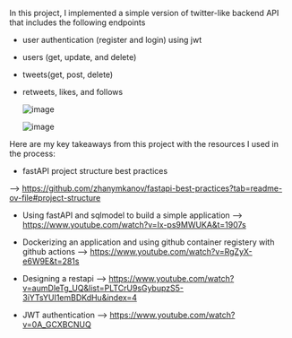 In this project, I implemented a simple version of twitter-like backend API that includes the following endpoints
- user authentication (register and login) using jwt
- users (get, update, and delete)
- tweets(get, post, delete)
- retweets, likes, and follows

  ![image](https://github.com/user-attachments/assets/94199bde-ec7f-4571-9837-fb6ebf8be952)

  ![image](https://github.com/user-attachments/assets/0dedf204-bfa7-48e3-a351-fcadabba2a54)

Here are my key takeaways from this project with the resources I used in the process:

- fastAPI project structure best practices

--> https://github.com/zhanymkanov/fastapi-best-practices?tab=readme-ov-file#project-structure

- Using fastAPI and sqlmodel to build a simple application
--> https://www.youtube.com/watch?v=Ix-ps9MWUKA&t=1907s
  
- Dockerizing an application and using github container registery with github actions
--> https://www.youtube.com/watch?v=RgZyX-e6W9E&t=281s
   
- Designing a restapi
--> https://www.youtube.com/watch?v=aumDleTg_UQ&list=PLTCrU9sGybupzS5-3iYTsYUI1emBDKdHu&index=4

- JWT authentication 
--> https://www.youtube.com/watch?v=0A_GCXBCNUQ
  
